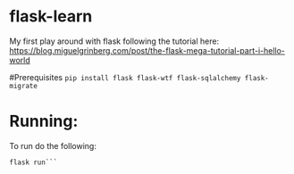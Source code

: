 # flask-learn
My first play around with flask following the tutorial here: https://blog.miguelgrinberg.com/post/the-flask-mega-tutorial-part-i-hello-world

#Prerequisites
```pip install flask flask-wtf flask-sqlalchemy flask-migrate```

# Running:
To run do the following:
```export FLASK_APP=myflask.py
flask run```
